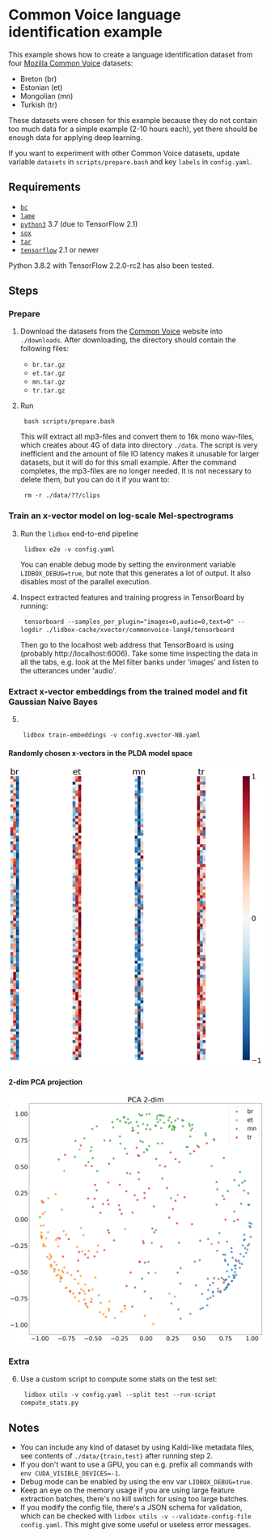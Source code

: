 # Common Voice language identification example

This example shows how to create a language identification dataset from four [Mozilla Common Voice](https://voice.mozilla.org/en/datasets) datasets:
* Breton (br)
* Estonian (et)
* Mongolian (mn)
* Turkish (tr)

These datasets were chosen for this example because they do not contain too much data for a simple example (2-10 hours each), yet there should be enough data for applying deep learning.

If you want to experiment with other Common Voice datasets, update variable `datasets` in `scripts/prepare.bash` and key `labels` in `config.yaml`.

## Requirements

* [`bc`](https://www.gnu.org/software/bc)
* [`lame`](https://lame.sourceforge.io)
* [`python3`](https://www.python.org/downloads) 3.7 (due to TensorFlow 2.1)
* [`sox`](http://sox.sourceforge.net)
* [`tar`](https://www.gnu.org/software/tar)
* [`tensorflow`](https://www.tensorflow.org/install) 2.1 or newer

Python 3.8.2 with TensorFlow 2.2.0-rc2 has also been tested.

## Steps

### Prepare

1. Download the datasets from the [Common Voice](https://voice.mozilla.org/en/datasets) website into `./downloads`.
After downloading, the directory should contain the following files:
    * `br.tar.gz`
    * `et.tar.gz`
    * `mn.tar.gz`
    * `tr.tar.gz`

2. Run

        bash scripts/prepare.bash
    This will extract all mp3-files and convert them to 16k mono wav-files, which creates about 4G of data into directory `./data`.
    The script is very inefficient and the amount of file IO latency makes it unusable for larger datasets, but it will do for this small example.
    After the command completes, the mp3-files are no longer needed.
    It is not necessary to delete them, but you can do it if you want to:

        rm -r ./data/??/clips

### Train an x-vector model on log-scale Mel-spectrograms

3. Run the `lidbox` end-to-end pipeline

        lidbox e2e -v config.yaml
    You can enable debug mode by setting the environment variable `LIDBOX_DEBUG=true`, but note that this generates a lot of output.
    It also disables most of the parallel execution.

4. Inspect extracted features and training progress in TensorBoard by running:

        tensorboard --samples_per_plugin="images=0,audio=0,text=0" --logdir ./lidbox-cache/xvector/commonvoice-lang4/tensorboard
    Then go to the localhost web address that TensorBoard is using (probably http://localhost:6006).
    Take some time inspecting the data in all the tabs, e.g. look at the Mel filter banks under 'images' and listen to the utterances under 'audio'.

### Extract x-vector embeddings from the trained model and fit Gaussian Naive Bayes

5.

        lidbox train-embeddings -v config.xvector-NB.yaml

#### Randomly chosen x-vectors in the PLDA model space

![Heatmap plot of 400 random x-vectors for 4 Common Voice languages](./img/embeddings-PLDA-model-space.png)

#### 2-dim PCA projection

![2-dimensional PCA plot of 400 random x-vectors for 4 Common Voice languages](./img/embeddings-PCA-2D.png)


### Extra

6. Use a custom script to compute some stats on the test set:

        lidbox utils -v config.yaml --split test --run-script compute_stats.py

## Notes

* You can include any kind of dataset by using Kaldi-like metadata files, see contents of `./data/{train,test}` after running step 2.
* If you don't want to use a GPU, you can e.g. prefix all commands with `env CUDA_VISIBLE_DEVICES=-1`.
* Debug mode can be enabled by using the env var `LIDBOX_DEBUG=true`.
* Keep an eye on the memory usage if you are using large feature extraction batches, there's no kill switch for using too large batches.
* If you modify the config file, there's a JSON schema for validation, which can be checked with `lidbox utils -v --validate-config-file config.yaml`. This might give some useful or useless error messages.
